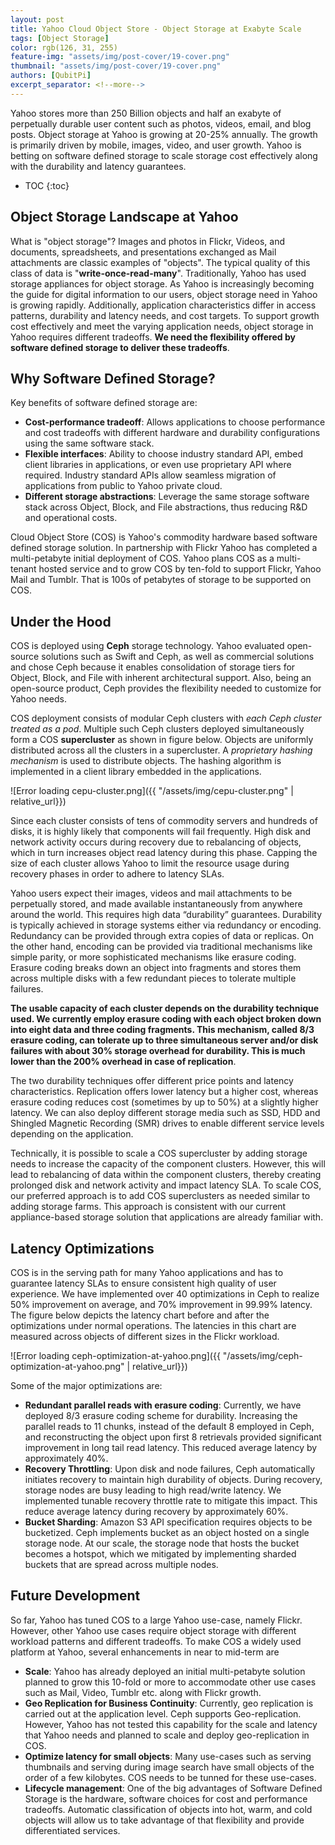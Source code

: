 ```yaml
---
layout: post
title: Yahoo Cloud Object Store - Object Storage at Exabyte Scale
tags: [Object Storage]
color: rgb(126, 31, 255)
feature-img: "assets/img/post-cover/19-cover.png"
thumbnail: "assets/img/post-cover/19-cover.png"
authors: [QubitPi]
excerpt_separator: <!--more-->
---
```


Yahoo stores more than 250 Billion objects and half an exabyte of perpetually durable user content such as photos,
videos, email, and blog posts. Object storage at Yahoo is growing at 20-25% annually. The growth is primarily driven by
mobile, images, video, and user growth. Yahoo is betting on software defined storage to scale storage cost effectively
along with the durability and latency guarantees.

<!--more-->

* TOC
{:toc}

## Object Storage Landscape at Yahoo

What is "object storage"? Images and photos in Flickr, Videos, and documents, spreadsheets, and presentations exchanged
as Mail attachments are classic examples of "objects". The typical quality of this class of data is
"**write-once-read-many**". Traditionally, Yahoo has used storage appliances for object storage. As Yahoo is
increasingly becoming the guide for digital information to our users, object storage need in Yahoo is growing rapidly.
Additionally, application characteristics differ in access patterns, durability and latency needs, and cost targets. To
support growth cost effectively and meet the varying application needs, object storage in Yahoo requires different
tradeoffs. **We need the flexibility offered by software defined storage to deliver these tradeoffs**.

## Why Software Defined Storage?

Key benefits of software defined storage are:

* **Cost-performance tradeoff**: Allows applications to choose performance and cost tradeoffs with different hardware
  and durability configurations using the same software stack.
* **Flexible interfaces**: Ability to choose industry standard API, embed client libraries in applications, or even use
  proprietary API where required. Industry standard APIs allow seamless migration of applications from public to Yahoo
  private cloud.
* **Different storage abstractions**: Leverage the same storage software stack across Object, Block, and File
  abstractions, thus reducing R&D and operational costs.

Cloud Object Store (COS) is Yahoo's commodity hardware based software defined storage solution. In partnership with
Flickr Yahoo has completed a multi-petabyte initial deployment of COS. Yahoo plans COS as a multi-tenant hosted service
and to grow COS by ten-fold to support Flickr, Yahoo Mail and Tumblr. That is 100s of petabytes of storage to be
supported on COS.

## Under the Hood

COS is deployed using **Ceph** storage technology. Yahoo evaluated open-source solutions such as Swift and Ceph, as well
as commercial solutions and chose Ceph because it enables consolidation of storage tiers for Object, Block, and File
with inherent architectural support. Also, being an open-source product, Ceph provides the flexibility needed to
customize for Yahoo needs.

COS deployment consists of modular Ceph clusters with _each Ceph cluster treated as a pod_. Multiple such Ceph clusters
deployed simultaneously form a COS **supercluster** as shown in figure below. Objects are uniformly distributed across
all the clusters in a supercluster. A _proprietary hashing mechanism_ is used to distribute objects. The hashing
algorithm is implemented in a client library embedded in the applications.

![Error loading cepu-cluster.png]({{ "/assets/img/cepu-cluster.png" | relative_url}})

Since each cluster consists of tens of commodity servers and hundreds of disks, it is highly likely that components will
fail frequently. High disk and network activity occurs during recovery due to rebalancing of objects, which in turn
increases object read latency during this phase. Capping the size of each cluster allows Yahoo to limit the resource
usage during recovery phases in order to adhere to latency SLAs.

Yahoo users expect their images, videos and mail attachments to be perpetually stored, and made available
instantaneously from anywhere around the world. This requires high data “durability” guarantees. Durability is typically
achieved in storage systems either via redundancy or encoding. Redundancy can be provided through extra copies of data
or replicas. On the other hand, encoding can be provided via traditional mechanisms like simple parity, or more
sophisticated mechanisms like erasure coding. Erasure coding breaks down an object into fragments and stores them across
multiple disks with a few redundant pieces to tolerate multiple failures.

**The usable capacity of each cluster depends on the durability technique used. We currently employ erasure coding with
each object broken down into eight data and three coding fragments. This mechanism, called 8/3 erasure coding, can
tolerate up to three simultaneous server and/or disk failures with about 30% storage overhead for durability. This is
much lower than the 200% overhead in case of replication**.

The two durability techniques offer different price points and latency characteristics. Replication offers lower latency
but a higher cost, whereas erasure coding reduces cost (sometimes by up to 50%)  at a slightly higher latency. We can
also deploy different storage media such as SSD, HDD and Shingled Magnetic Recording (SMR) drives to enable different
service levels depending on the application.

Technically, it is possible to scale a COS supercluster by adding storage needs to increase the capacity of the
component clusters. However, this will lead to rebalancing of data within the component clusters, thereby creating
prolonged disk and network activity and impact latency SLA. To scale COS, our preferred approach is to add COS
superclusters as needed similar to adding storage farms. This approach is consistent with our current appliance-based
storage solution that applications are already familiar with.

## Latency Optimizations

COS is in the serving path for many Yahoo applications and has to guarantee latency SLAs to ensure consistent high
quality of user experience. We have implemented over 40 optimizations in Ceph to realize 50% improvement on average, and
70% improvement in 99.99% latency. The figure below depicts the latency chart before and after the optimizations under
normal operations. The latencies in this chart are measured across objects of different sizes in the Flickr workload.

![Error loading ceph-optimization-at-yahoo.png]({{ "/assets/img/ceph-optimization-at-yahoo.png" | relative_url}})

Some of the major optimizations are:

* **Redundant parallel reads with erasure coding**: Currently, we have deployed 8/3 erasure coding scheme for
  durability. Increasing the parallel reads to 11 chunks, instead of the default 8 employed in Ceph, and reconstructing
  the object upon first 8 retrievals provided significant improvement in long tail read latency. This reduced average
  latency by approximately 40%.
* **Recovery Throttling**: Upon disk and node failures, Ceph automatically initiates recovery to maintain high
  durability of objects. During recovery, storage nodes are busy leading to high read/write latency. We implemented
  tunable recovery throttle rate to mitigate this impact. This reduce average latency during recovery by approximately
  60%.
* **Bucket Sharding**: Amazon S3 API specification requires objects to be bucketized. Ceph implements bucket as an
  object hosted on a single storage node. At our scale, the storage node that hosts the bucket becomes a hotspot, which
  we mitigated by implementing sharded buckets that are spread across multiple nodes.

## Future Development

So far, Yahoo has tuned COS to a large Yahoo use-case, namely Flickr. However, other Yahoo use cases require object
storage with different workload patterns and different tradeoffs. To make COS a widely used platform at Yahoo, several
enhancements in near to mid-term are

* **Scale**: Yahoo has already deployed an initial multi-petabyte solution planned to grow this 10-fold or more to
  accommodate other use cases  such as Mail, Video, Tumblr etc. along with Flickr growth.
* **Geo Replication for Business Continuity**: Currently, geo replication is carried out at the application level. Ceph
  supports Geo-replication. However, Yahoo has not tested this capability for the scale and latency that Yahoo needs and
  planned to scale and deploy geo-replication in COS.
* **Optimize latency for small objects**: Many use-cases such as serving thumbnails and serving during image search have
  small objects of the order of a few kilobytes. COS needs to be tunned for these use-cases.
* **Lifecycle management**: One of the big advantages of Software Defined Storage is the hardware, software choices for
  cost and performance tradeoffs. Automatic classification of objects into hot, warm, and cold objects will allow us to
  take advantage of that flexibility and provide differentiated services.

